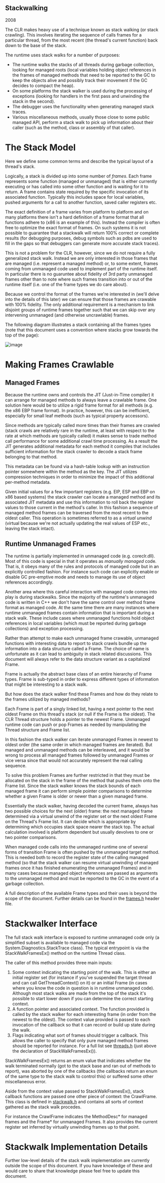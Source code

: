 Stackwalking
---
2008

The CLR makes heavy use of a technique known as stack walking (or stack crawling). This involves iterating the sequence of calls frames for a particular thread, from the most recent (the thread's current function) back down to the base of the stack.

The runtime uses stack walks for a number of purposes:

-  The runtime walks the stacks of all threads during garbage collection, looking for managed roots (local variables holding object references in the frames of managed methods that need to be reported to the GC to keep the objects alive and possibly track their movement if the GC decides to compact the heap).
- On some platforms the stack walker is used during the processing of exceptions (looking for handlers in the first pass and unwinding the stack in the second).
- The debugger uses the functionality when generating managed stack traces.
- Various miscellaneous methods, usually those close to some public managed API, perform a stack walk to pick up information about their caller (such as the method, class or assembly of that caller).

# The Stack Model

Here we define some common terms and describe the typical layout of a thread's stack.

Logically, a stack is divided up into some number of _frames_. Each frame represents some function (managed or unmanaged) that is either currently executing or has called into some other function and is waiting for it to return. A frame contains state required by the specific invocation of its associated function. Typically this includes space for local variables, pushed arguments for a call to another function, saved caller registers etc.

The exact definition of a frame varies from platform to platform and on many platforms there isn't a hard definition of a frame format that all functions adhere to (x86 is an example of this). Instead the compiler is often free to optimize the exact format of frames. On such systems it is not possible to guarantee that a stackwalk will return 100% correct or complete results (for debugging purposes, debug symbols such as pdbs are used to fill in the gaps so that debuggers can generate more accurate stack traces).

This is not a problem for the CLR, however, since we do not require a fully generalized stack walk. Instead we are only interested in those frames that are managed (i.e. represent a managed method) or, to some extent, frames coming from unmanaged code used to implement part of the runtime itself. In particular there is no guaruntee about fidelity of 3rd party unmanaged frames other than to note where such frames transition into or out of the runtime itself (i.e. one of the frame types we do care about).

Because we control the format of the frames we're interested in (we'll delve into the details of this later) we can ensure that those frames are crawable with 100% fidelity. The only additional requirement is a mechanism to link disjoint groups of runtime frames together such that we can skip over any intervening unmanaged (and otherwise uncrawlable) frames.

The following diagram illustrates a stack containing all the frames types (note that this document uses a convention where stacks grow towards the top of the page):

![image](images/stack.png)

# Making Frames Crawlable

## Managed Frames

Because the runtime owns and controls the JIT (Just-in-Time compiler) it can arrange for managed methods to always leave a crawlable frame. One solution here would be to utilize a rigid frame format for all methods (e.g. the x86 EBP frame format). In practice, however, this can be inefficient, especially for small leaf methods (such as typical property accessors).

Since methods are typically called more times than their frames are crawled (stack crawls are relatively rare in the runtime, at least with respect to the rate at which methods are typically called) it makes sense to trade method call performance for some additional crawl time processing. As a result the JIT generates additional metadata for each method it compiles that includes sufficient information for the stack crawler to decode a stack frame belonging to that method.

This metadata can be found via a hash-table lookup with an instruction pointer somewhere within the method as the key. The JIT utilizes compression techniques in order to minimize the impact of this additional per-method metadata.

Given initial values for a few important registers (e.g. EIP, ESP and EBP on x86 based systems) the stack crawler can locate a managed method and its associated JIT metadata and use this information to roll back the register values to those current in the method's caller. In this fashion a sequence of managed method frames can be traversed from the most recent to the oldest caller. This operation is sometimes referred to as a _virtual unwind_ (virtual because we're not actually updating the real values of ESP etc., leaving the stack intact).

## Runtime Unmanaged Frames

The runtime is partially implemented in unmanaged code (e.g. coreclr.dll). Most of this code is special in that it operates as _manually managed_ code. That is, it obeys many of the rules and protocols of managed code but in an explicitly controlled fashion. For instance such code can explicitly enable or disable GC pre-emptive mode and needs to manage its use of object references accordingly.

Another area where this careful interaction with managed code comes into play is during stackwalks. Since the majority of the runtime's unmanaged code is written in C++ we don't have the same control over method frame format as managed code. At the same time there are many instances where runtime unmanaged frames contain information that is important during a stack walk. These include cases where unmanaged functions hold object references in local variables (which must be reported during garbage collections) and exception processing.

Rather than attempt to make each unmanaged frame crawable, unmanaged functions with interesting data to report to stack crawls bundle up the information into a data structure called a Frame. The choice of name is unfortunate as it can lead to ambiguity in stack related discussions. This document will always refer to the data structure variant as a capitalized Frame.

Frame is actually the abstract base class of an entire hierarchy of Frame types. Frame is sub-typed in order to express different types of information that might be interesting to a stack walk.

But how does the stack walker find these Frames and how do they relate to the frames utilized by managed methods?

Each Frame is part of a singly linked list, having a next pointer to the next oldest Frame on this thread's stack (or null if the Frame is the oldest). The CLR Thread structure holds a pointer to the newest Frame. Unmanaged runtime code can push or pop Frames as needed by manipulating the Thread structure and Frame list.

In this fashion the stack walker can iterate unmanaged Frames in newest to oldest order (the same order in which managed frames are iterated). But managed and unmanaged methods can be interleaved, and it would be wrong to process all managed frames followed by unmanaged Frames or vice versa since that would not accurately represent the real calling sequence.

To solve this problem Frames are further restricted in that they must be allocated on the stack in the frame of the method that pushes them onto the Frame list. Since the stack walker knows the stack bounds of each managed frame it can perform simple pointer comparisons to determine whether a given Frame is older or newer than a given managed frame.

Essentially the stack walker, having decoded the current frame, always has two possible choices for the next (older) frame: the next managed frame determined via a virtual unwind of the register set or the next oldest Frame on the Thread's Frame list. It can decide which is appropriate by determining which occupies stack space nearer the stack top. The actual calculation involved is platform dependent but usually devolves to one or two pointer comparisons.

When managed code calls into the unmanaged runtime one of several forms of transition Frame is often pushed by the unmanaged target method. This is needed both to record the register state of the calling managed method (so that the stack walker can resume virtual unwinding of managed frames once it has finished enumerating the unmanaged Frames) and in many cases because managed object references are passed as arguments to the unmanaged method and must be reported to the GC in the event of a garbage collection.

A full description of the available Frame types and their uses is beyond the scope of the document. Further details can be found in the [frames.h](https://github.com/dotnet/coreclr/blob/master/src/vm/frames.h) header file.

# Stackwalker Interface

The full stack walk interface is exposed to runtime unmanaged code only (a simplified subset is available to managed code via the System.Diagnostics.StackTrace class). The typical entrypoint is via the StackWalkFramesEx() method on the runtime Thread class.

The caller of this method provides three main inputs:

1. Some context indicating the starting point of the walk. This is either an initial register set (for instance if you've suspended the target thread and can call GetThreadContext() on it) or an initial Frame (in cases where you know the code in question is in runtime unmanaged code). Although most stack walks are made from the top of the stack it's possible to start lower down if you can determine the correct starting context.
2. A function pointer and associated context. The function provided is called by the stack walker for each interesting frame (in order from the newest to the oldest). The context value provided is passed to each invocation of the callback so that it can record or build up state during the walk.
3. Flags indicating what sort of frames should trigger a callback. This allows the caller to specify that only pure managed method frames should be reported for instance. For a full list see [threads.h](https://github.com/dotnet/coreclr/blob/master/src/vm/threads.h) (just above the declaration of StackWalkFramesEx()).

StackWalkFramesEx() returns an enum value that indicates whether the walk terminated normally (got to the stack base and ran out of methods to report), was aborted by one of the callbacks (the callbacks return an enum of the same type to the stack walk to control this) or suffered some other miscellaneous error.

Aside from the context value passed to StackWalkFramesEx(), stack callback functions are passed one other piece of context: the CrawlFrame. This class is defined in [stackwalk.h](https://github.com/dotnet/coreclr/blob/master/src/vm/stackwalk.h) and contains all sorts of context gathered as the stack walk procedes.

For instance the CrawlFrame indicates the MethodDesc* for managed frames and the Frame* for unmanaged Frames. It also provides the current register set inferred by virtually unwinding frames up to that point.

# Stackwalk Implementation Details

Further low-level details of the stack walk implementation are currently outside the scope of this document. If you have knowledge of these and would care to share that knowledge please feel free to update this document.
